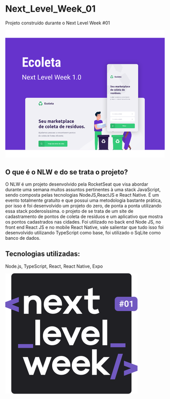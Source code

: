 # Next_Level_Week_01
Projeto construído durante o Next Level Week #01

![NLW#01](https://github.com/fsluizvictor/Next_Level_Week_01/blob/master/capa.svg)

## O que é o NLW e do se trata o projeto?

O NLW é um projeto desenvolvido pela RocketSeat que visa abordar durante uma semana muitos assuntos pertinentes à uma stack 
JavaScript, sendo composta pelas tecnologias NodeJS,ReactJS e React Native. É um evento totalmente gratuito e que possui uma
metodologia bastante prática, por isso é foi desenvolvido um projeto do zero, de ponta a ponta utilizando essa stack poderosíssima.
o projeto de se trata de um site de cadastramento de pontos de coleta de resíduos
e um aplicativo que mostra os pontos cadastrados nas cidades. Foi utilizado no back end Node JS, no front end React JS e 
no mobile React Native, vale salientar que tudo isso foi desenvolvido utilizando TypeScript como base, foi utilizado o 
SqLite como banco de dados.

## Tecnologias utilizadas:
Node.js, TypeScript, React, React Native, Expo


![](https://github.com/fsluizvictor/Next_Level_Week_01/blob/master/logo.svg)

